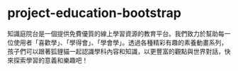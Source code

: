# project-education-bootstrap
知識庭院台是一個提供免費優質的線上學習資源的教育平台。我們致力於幫助每一位使用者「喜歡學」、「學得會」、「學會學」。透過各種精彩有趣的素養動畫系列，孩子們可以跟著狐貍貓一起認識學科內容和知識，以更豐富的觀點與世界對話，快來探索學習的意義和樂趣吧！
